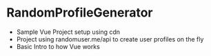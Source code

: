 # RandomProfileGenerator


* Sample Vue Project setup using cdn
* Project using randomuser.me/api to create user profiles on the fly
* Basic Intro to how Vue works
